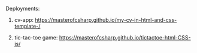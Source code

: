 

Deployments: 

1) cv-app: https://masterofcsharp.github.io/my-cv-in-html-and-css-template-/

2) tic-tac-toe game: https://masterofcsharp.github.io/tictactoe-html-CSS-js/
